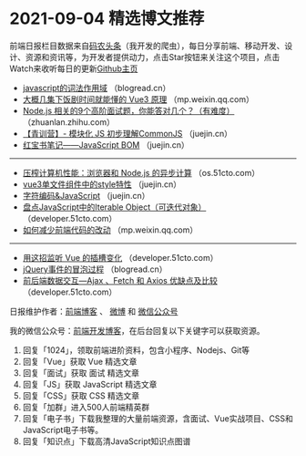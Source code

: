 # 2021-09-04 精选博文推荐

前端日报栏目数据来自[码农头条](https://toutiao.qdkfweb.cn/)（我开发的爬虫），每日分享前端、移动开发、设计、资源和资讯等，为开发者提供动力，点击Star按钮来关注这个项目，点击Watch来收听每日的更新[Github主页](https://github.com/kujian/frontendDaily)
* [javascript的词法作用域](https://blogread.cn/it/article/4179?f=hot1) （blogread.cn）
* [​大概几集下饭剧时间就能懂的 Vue3 原理](https://mp.weixin.qq.com/s/fsyqkj5FhjHxzMLw9MgjZQ) （mp.weixin.qq.com）
* [Node.js 相关的9个高阶面试题，你能答对几个？（有难度）](https://zhuanlan.zhihu.com/p/406445731) （zhuanlan.zhihu.com）
* [【青训营】- 模块化 JS 初步理解CommonJS](https://juejin.cn/post/7003565450613227550) （juejin.cn）
* [红宝书笔记——JavaScript BOM](https://juejin.cn/post/7003556020018479135) （juejin.cn）

***
* [压榨计算机性能：浏览器和 Node.js 的异步计算](https://os.51cto.com/art/202109/680594.htm) （os.51cto.com）
* [vue3单文件组件中的style特性](https://juejin.cn/post/7003545112282316836) （juejin.cn）
* [字符编码&amp;JavaScript](https://juejin.cn/post/7003536559651684388) （juejin.cn）
* [盘点JavaScript中的Iterable Object（可迭代对象）](https://developer.51cto.com/art/202109/680559.htm) （developer.51cto.com）
* [如何减少前端代码的改动](https://mp.weixin.qq.com/s?__biz=MzkwNzIyMTYzNA==&mid=2247484770&idx=1&sn=5d7935a5674f73c3b24c56657fa09f87) （mp.weixin.qq.com）

***
* [用这招监听 Vue 的插槽变化](https://developer.51cto.com/art/202109/680536.htm) （developer.51cto.com）
* [jQuery事件的冒泡过程](https://blogread.cn/it/article/4642?f=hot1) （blogread.cn）
* [前后端数据交互—Ajax 、Fetch 和 Axios 优缺点及比较](https://developer.51cto.com/art/202109/680523.htm) （developer.51cto.com）

日报维护作者：[前端博客](https://qdkfweb.cn/) 、 [微博](http://weibo.com/kujian) 和 [微信公众号](https://open.weixin.qq.com/qr/code?username=caibaojian_com)

我的微信公众号：[前端开发博客](https://open.weixin.qq.com/qr/code?username=caibaojian_com)，在后台回复以下关键字可以获取资源。

1. 回复「1024」，领取前端进阶资料，包含小程序、Nodejs、Git等
2. 回复「Vue」获取 Vue 精选文章
3. 回复「面试」获取 面试 精选文章
4. 回复「JS」获取 JavaScript 精选文章
5. 回复「CSS」获取 CSS 精选文章
6. 回复「加群」进入500人前端精英群
7. 回复「电子书」下载我整理的大量前端资源，含面试、Vue实战项目、CSS和JavaScript电子书等。
8. 回复「知识点」下载高清JavaScript知识点图谱